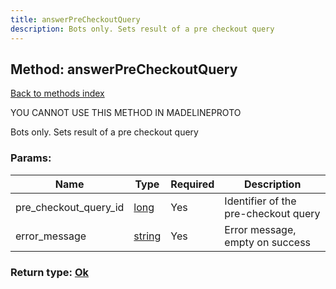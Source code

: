 ```yaml
---
title: answerPreCheckoutQuery
description: Bots only. Sets result of a pre checkout query
---
```

## Method: answerPreCheckoutQuery  
[Back to methods index](index.md)


YOU CANNOT USE THIS METHOD IN MADELINEPROTO


Bots only. Sets result of a pre checkout query

### Params:

| Name     |    Type       | Required | Description |
|----------|---------------|----------|-------------|
|pre\_checkout\_query\_id|[long](../types/long.md) | Yes|Identifier of the pre-checkout query|
|error\_message|[string](../types/string.md) | Yes|Error message, empty on success|


### Return type: [Ok](../types/Ok.md)


